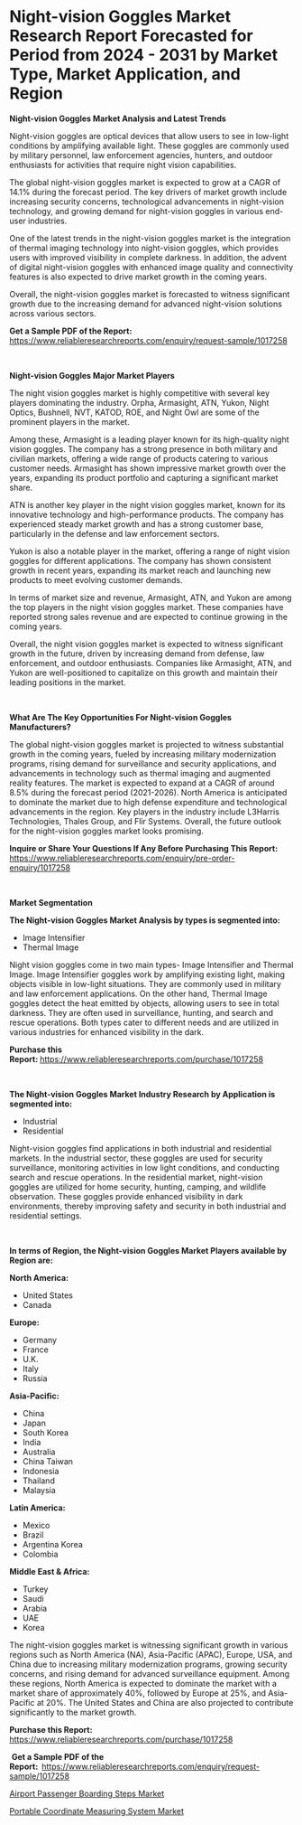 <p><h1>Night-vision Goggles Market Research Report Forecasted for Period from 2024 -  2031 by Market Type, Market Application, and Region</h1></p><p><strong>Night-vision Goggles Market Analysis and Latest Trends</strong></p>
<p><p>Night-vision goggles are optical devices that allow users to see in low-light conditions by amplifying available light. These goggles are commonly used by military personnel, law enforcement agencies, hunters, and outdoor enthusiasts for activities that require night vision capabilities.</p><p>The global night-vision goggles market is expected to grow at a CAGR of 14.1% during the forecast period. The key drivers of market growth include increasing security concerns, technological advancements in night-vision technology, and growing demand for night-vision goggles in various end-user industries. </p><p>One of the latest trends in the night-vision goggles market is the integration of thermal imaging technology into night-vision goggles, which provides users with improved visibility in complete darkness. In addition, the advent of digital night-vision goggles with enhanced image quality and connectivity features is also expected to drive market growth in the coming years. </p><p>Overall, the night-vision goggles market is forecasted to witness significant growth due to the increasing demand for advanced night-vision solutions across various sectors.</p></p>
<p><strong>Get a Sample PDF of the Report:&nbsp;</strong> <a href="https://www.reliableresearchreports.com/enquiry/request-sample/1017258">https://www.reliableresearchreports.com/enquiry/request-sample/1017258</a></p>
<p>&nbsp;</p>
<p><strong>Night-vision Goggles Major Market Players</strong></p>
<p><p>The night vision goggles market is highly competitive with several key players dominating the industry. Orpha, Armasight, ATN, Yukon, Night Optics, Bushnell, NVT, KATOD, ROE, and Night Owl are some of the prominent players in the market.</p><p>Among these, Armasight is a leading player known for its high-quality night vision goggles. The company has a strong presence in both military and civilian markets, offering a wide range of products catering to various customer needs. Armasight has shown impressive market growth over the years, expanding its product portfolio and capturing a significant market share.</p><p>ATN is another key player in the night vision goggles market, known for its innovative technology and high-performance products. The company has experienced steady market growth and has a strong customer base, particularly in the defense and law enforcement sectors.</p><p>Yukon is also a notable player in the market, offering a range of night vision goggles for different applications. The company has shown consistent growth in recent years, expanding its market reach and launching new products to meet evolving customer demands.</p><p>In terms of market size and revenue, Armasight, ATN, and Yukon are among the top players in the night vision goggles market. These companies have reported strong sales revenue and are expected to continue growing in the coming years.</p><p>Overall, the night vision goggles market is expected to witness significant growth in the future, driven by increasing demand from defense, law enforcement, and outdoor enthusiasts. Companies like Armasight, ATN, and Yukon are well-positioned to capitalize on this growth and maintain their leading positions in the market.</p></p>
<p>&nbsp;</p>
<p><strong>What Are The Key Opportunities For Night-vision Goggles Manufacturers?</strong></p>
<p><p>The global night-vision goggles market is projected to witness substantial growth in the coming years, fueled by increasing military modernization programs, rising demand for surveillance and security applications, and advancements in technology such as thermal imaging and augmented reality features. The market is expected to expand at a CAGR of around 8.5% during the forecast period (2021-2026). North America is anticipated to dominate the market due to high defense expenditure and technological advancements in the region. Key players in the industry include L3Harris Technologies, Thales Group, and Flir Systems. Overall, the future outlook for the night-vision goggles market looks promising.</p></p>
<p><strong>Inquire or Share Your Questions If Any Before Purchasing This Report:</strong> <a href="https://www.reliableresearchreports.com/enquiry/pre-order-enquiry/1017258">https://www.reliableresearchreports.com/enquiry/pre-order-enquiry/1017258</a></p>
<p>&nbsp;</p>
<p><strong>Market Segmentation</strong></p>
<p><strong>The Night-vision Goggles Market Analysis by types is segmented into:</strong></p>
<p><ul><li>Image Intensifier</li><li>Thermal Image</li></ul></p>
<p><p>Night vision goggles come in two main types- Image Intensifier and Thermal Image. Image Intensifier goggles work by amplifying existing light, making objects visible in low-light situations. They are commonly used in military and law enforcement applications. On the other hand, Thermal Image goggles detect the heat emitted by objects, allowing users to see in total darkness. They are often used in surveillance, hunting, and search and rescue operations. Both types cater to different needs and are utilized in various industries for enhanced visibility in the dark.</p></p>
<p><strong>Purchase this Report:&nbsp;</strong><a href="https://www.reliableresearchreports.com/purchase/1017258">https://www.reliableresearchreports.com/purchase/1017258</a></p>
<p>&nbsp;</p>
<p><strong>The Night-vision Goggles Market Industry Research by Application is segmented into:</strong></p>
<p><ul><li>Industrial</li><li>Residential</li></ul></p>
<p><p>Night-vision goggles find applications in both industrial and residential markets. In the industrial sector, these goggles are used for security surveillance, monitoring activities in low light conditions, and conducting search and rescue operations. In the residential market, night-vision goggles are utilized for home security, hunting, camping, and wildlife observation. These goggles provide enhanced visibility in dark environments, thereby improving safety and security in both industrial and residential settings.</p></p>
<p>&nbsp;</p>
<p><strong>In terms of Region, the Night-vision Goggles Market Players available by Region are:</strong></p>
<p>
    <p> <strong> North America: </strong>
        <ul>
            <li>United States</li>
            <li>Canada</li>
        </ul>
        </p> 
    <p> <strong> Europe: </strong>
        <ul>
            <li>Germany</li>
            <li>France</li>
            <li>U.K.</li>
            <li>Italy</li>
            <li>Russia</li>
        </ul>
        </p> 
    <p> <strong> Asia-Pacific: </strong>
        <ul>
            <li>China</li>
            <li>Japan</li>
            <li>South Korea</li>
            <li>India</li>
            <li>Australia</li>
            <li>China Taiwan</li>
            <li>Indonesia</li>
            <li>Thailand</li>
            <li>Malaysia</li>
        </ul>
        </p> 
    <p> <strong> Latin America: </strong>
        <ul>
            <li>Mexico</li>
            <li>Brazil</li>
            <li>Argentina Korea</li>
            <li>Colombia</li>
        </ul>
        </p> 
    <p> <strong> Middle East & Africa: </strong>
        <ul>
            <li>Turkey</li>
            <li>Saudi</li>
            <li>Arabia</li>
            <li>UAE</li>
            <li>Korea</li>
        </ul>
    </p>
    </p>
<p><p>The night-vision goggles market is witnessing significant growth in various regions such as North America (NA), Asia-Pacific (APAC), Europe, USA, and China due to increasing military modernization programs, growing security concerns, and rising demand for advanced surveillance equipment. Among these regions, North America is expected to dominate the market with a market share of approximately 40%, followed by Europe at 25%, and Asia-Pacific at 20%. The United States and China are also projected to contribute significantly to the market growth.</p></p>
<p><strong>Purchase this Report: </strong><a href="https://www.reliableresearchreports.com/purchase/1017258">https://www.reliableresearchreports.com/purchase/1017258</a></p>
<p>&nbsp;<strong>Get a Sample PDF of the Report:&nbsp;&nbsp;</strong><a href="https://www.reliableresearchreports.com/enquiry/request-sample/1017258">https://www.reliableresearchreports.com/enquiry/request-sample/1017258</a></p>
<p><strong></strong></p>
<p><p><a href="https://issuu.com/reportprime-2/docs/airport-passenger-boarding-steps-market-size-2030.">Airport Passenger Boarding Steps Market</a></p><p><a href="https://issuu.com/reportprime-2/docs/portable-coordinate-measuring-system-market-size-2">Portable Coordinate Measuring System Market</a></p></p>